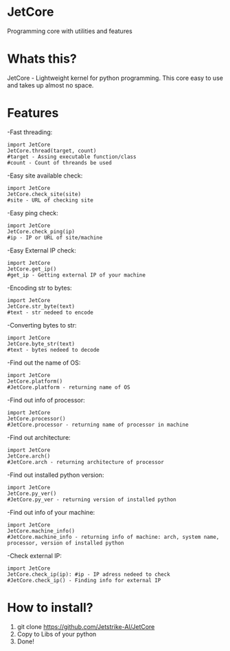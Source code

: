 # JetCore
Programming core with utilities and features

Whats this?
=
JetCore - Lightweight kernel for python programming.
This core easy to use and takes up almost no space.

Features
=
-Fast threading:

    import JetCore
    JetCore.thread(target, count)
    #target - Assing executable function/class
    #count - Count of threands be used
    
-Easy site available check:

    import JetCore
    JetCore.check_site(site)
    #site - URL of checking site

-Easy ping check:

    import JetCore
    JetCore.check_ping(ip)
    #ip - IP or URL of site/machine

-Easy External IP check:
    
    import JetCore
    JetCore.get_ip()
    #get_ip - Getting external IP of your machine
    
-Encoding str to bytes:

    import JetCore
    JetCore.str_byte(text)
    #text - str nedeed to encode
  
  
-Converting bytes to str:

    import JetCore
    JetCore.byte_str(text)
    #text - bytes nedeed to decode

-Find out the name of OS:

    import JetCore
    JetCore.platform()
    #JetCore.platform - returning name of OS
    
-Find out info of processor:

    import JetCore
    JetCore.processor()
    #JetCore.processor - returning name of processor in machine

-Find out architecture:

    import JetCore
    JetCore.arch()
    #JetCore.arch - returning architecture of processor

-Find out installed python version:

    import JetCore
    JetCore.py_ver()
    #JetCore.py_ver - returning version of installed python

-Find out info of your machine:

    import JetCore
    JetCore.machine_info()
    #JetCore.machine_info - returning info of machine: arch, system name, processor, version of installed python

-Check external IP:

    import JetCore
    JetCore.check_ip(ip): #ip - IP adress nedeed to check
    #JetCore.check_ip() - Finding info for external IP

How to install?
=
1) git clone https://github.com/Jetstrike-AI/JetCore
2) Copy to Libs of your python
3) Done!
